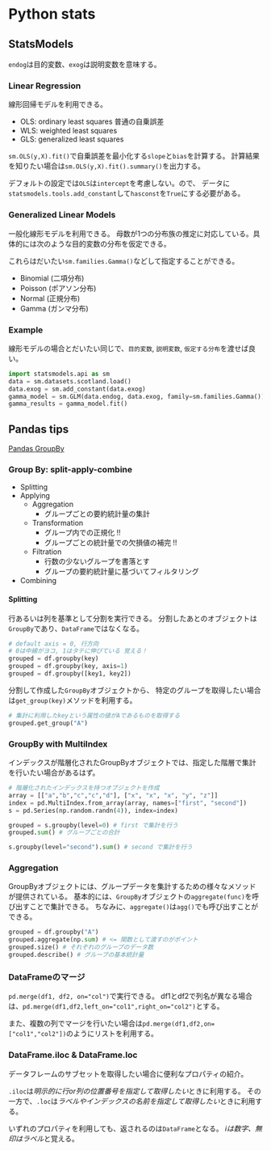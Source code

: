# Python stats

## StatsModels
`endog`は目的変数、`exog`は説明変数を意味する。

### Linear Regression
線形回帰モデルを利用できる。

+ OLS: ordinary least squares 普通の自乗誤差
+ WLS: weighted least squares
+ GLS: generalized least squares

`sm.OLS(y,X).fit()`で自乗誤差を最小化する`slope`と`bias`を計算する。
計算結果を知りたい場合は`sm.OLS(y,X).fit().summary()`を出力する。

デフォルトの設定では`OLS`は`intercept`を考慮しない。ので、
データに`statsmodels.tools.add_constant`して`hasconst`を`True`にする必要がある。

### Generalized Linear Models
一般化線形モデルを利用できる。
母数が1つの分布族の推定に対応している。具体的には次のような目的変数の分布を仮定できる。

これらはだいたい`sm.families.Gamma()`などして指定することができる。

+ Binomial (二項分布)
+ Poisson (ポアソン分布)
+ Normal (正規分布)
+ Gamma (ガンマ分布)

### Example
線形モデルの場合とだいたい同じで、`目的変数`, `説明変数`, `仮定する分布`を渡せば良い。

```Python
import statsmodels.api as sm
data = sm.datasets.scotland.load()
data.exog = sm.add_constant(data.exog)
gamma_model = sm.GLM(data.endog, data.exog, family=sm.families.Gamma())
gamma_results = gamma_model.fit()
```

## Pandas tips
[Pandas GroupBy](https://pandas.pydata.org/pandas-docs/stable/groupby.html)

### Group By: split-apply-combine
+ Splitting
+ Applying
    + Aggregation
        + グループごとの要約統計量の集計
    + Transformation
        + グループ内での正規化 !!
        + グループごとの統計量での欠損値の補完 !!
    + Filtration
        + 行数の少ないグループを書落とす
        + グループの要約統計量に基づいてフィルタリング
+ Combining

#### Splitting
行あるいは列を基準として分割を実行できる。
分割したあとのオブジェクトは`GroupBy`であり、`DataFrame`ではなくなる。

```Python
# default axis = 0, 行方向
# 0は中線がヨコ, 1はタテに伸びている 覚える！
grouped = df.groupby(key)
grouped = df.groupby(key, axis=1)
grouped = df.groupby([key1, key2])
```

分割して作成した`GroupBy`オブジェクトから、
特定のグループを取得したい場合は`get_group(key)`メソッドを利用する。

```Python
# 集計に利用したkeyという属性の値がAであるものを取得する
grouped.get_group("A")
```

### GroupBy with MultiIndex
インデックスが階層化されたGroupByオブジェクトでは、指定した階層で集計を行いたい場合があるはず。

```Python
# 階層化されたインデックスを持つオブジェクトを作成
array = [["a","b","c","c","d"], ["x", "x", "x", "y", "z"]]
index = pd.MultiIndex.from_array(array, names=["first", "second"])
s = pd.Series(np.random.randn(4)), index=index)

grouped = s.groupby(level=0) # first で集計を行う
grouped.sum() # グループごとの合計

s.groupby(level="second").sum() # second で集計を行う
```

### Aggregation
GroupByオブジェクトには、グループデータを集計するための様々なメソッドが提供されている。
基本的には、`GroupBy`オブジェクトの`aggregate(func)`を呼び出すことで集計できる。
ちなみに、`aggregate()`は`agg()`でも呼び出すことができる。

```Python
grouped = df.groupby("A")
grouped.aggregate(np.sum) # <= 関数として渡すのがポイント
grouped.size() # それぞれのグループのデータ数
grouped.describe() # グループの基本統計量
```

### DataFrameのマージ
`pd.merge(df1, df2, on="col")`で実行できる。
df1とdf2で列名が異なる場合は、`pd.merge(df1,df2,left_on="col1",right_on="col2")`とする。

また、複数の列でマージを行いたい場合は`pd.merge(df1,df2,on=["col1","col2"])`のようにリストを利用する。

### DataFrame.iloc & DataFrame.loc
データフレームのサブセットを取得したい場合に便利なプロパティの紹介。

`.iloc`は*明示的に行or列の位置番号を指定して取得したい*ときに利用する。
その一方で、`.loc`は*ラベルやインデックスの名前を指定して取得したい*ときに利用する。

いずれのプロパティを利用しても、返されるのは`DataFrame`となる。
*iは数字、無印はラベル*と覚える。
